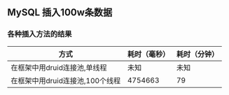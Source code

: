 ## MySQL 插入100w条数据

### 各种插入方法的结果

|  方式   | 耗时（毫秒）  |耗时（分钟）  |
|  ----  | ----  | ----  |
| 在框架中用druid连接池,单线程  | 未知 | 未知 |
| 在框架中用druid连接池,100个线程  | 4754663 | 79 |